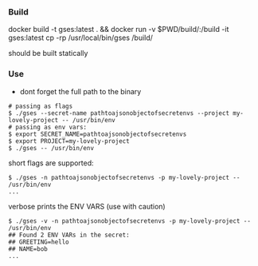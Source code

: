 ### Build
docker build -t gses:latest . && docker run -v $PWD/build/:/build -it gses:latest cp -rp /usr/local/bin/gses /build/


should be built statically
### Use

- dont forget the full path to the binary

```
# passing as flags
$ ./gses --secret-name pathtoajsonobjectofsecretenvs --project my-lovely-project -- /usr/bin/env
# passing as env vars:
$ export SECRET_NAME=pathtoajsonobjectofsecretenvs
$ export PROJECT=my-lovely-project
$ ./gses -- /usr/bin/env
```

short flags are supported:
```
$ ./gses -n pathtoajsonobjectofsecretenvs -p my-lovely-project -- /usr/bin/env
...
```

verbose prints the ENV VARS (use with caution)
```
$ ./gses -v -n pathtoajsonobjectofsecretenvs -p my-lovely-project -- /usr/bin/env
## Found 2 ENV VARs in the secret:
## GREETING=hello
## NAME=bob
...
```